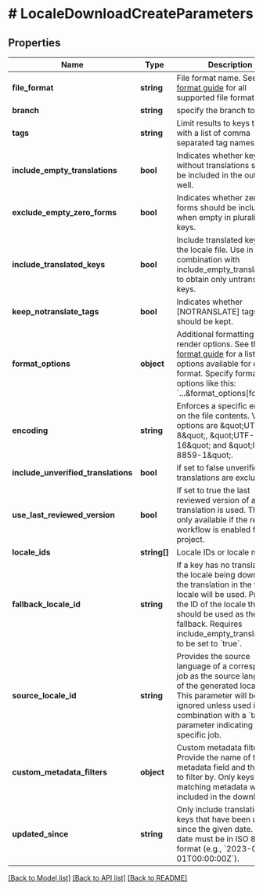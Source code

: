 # # LocaleDownloadCreateParameters

## Properties

Name | Type | Description | Notes
------------ | ------------- | ------------- | -------------
**file_format** | **string** | File format name. See the [format guide](https://support.phrase.com/hc/en-us/sections/6111343326364) for all supported file formats. | 
**branch** | **string** | specify the branch to use | [optional] 
**tags** | **string** | Limit results to keys tagged with a list of comma separated tag names. | [optional] 
**include_empty_translations** | **bool** | Indicates whether keys without translations should be included in the output as well. | [optional] 
**exclude_empty_zero_forms** | **bool** | Indicates whether zero forms should be included when empty in pluralized keys. | [optional] 
**include_translated_keys** | **bool** | Include translated keys in the locale file. Use in combination with include_empty_translations to obtain only untranslated keys. | [optional] 
**keep_notranslate_tags** | **bool** | Indicates whether [NOTRANSLATE] tags should be kept. | [optional] 
**format_options** | **object** | Additional formatting and render options. See the [format guide](https://support.phrase.com/hc/en-us/sections/6111343326364) for a list of options available for each format. Specify format options like this: &#x60;...&amp;format_options[foo]&#x3D;bar&#x60; | [optional] 
**encoding** | **string** | Enforces a specific encoding on the file contents. Valid options are \&quot;UTF-8\&quot;, \&quot;UTF-16\&quot; and \&quot;ISO-8859-1\&quot;. | [optional] 
**include_unverified_translations** | **bool** | if set to false unverified translations are excluded | [optional] 
**use_last_reviewed_version** | **bool** | If set to true the last reviewed version of a translation is used. This is only available if the review workflow is enabled for the project. | [optional] 
**locale_ids** | **string[]** | Locale IDs or locale names | [optional] 
**fallback_locale_id** | **string** | If a key has no translation in the locale being downloaded the translation in the fallback locale will be used. Provide the ID of the locale that should be used as the fallback. Requires include_empty_translations to be set to &#x60;true&#x60;. | [optional] 
**source_locale_id** | **string** | Provides the source language of a corresponding job as the source language of the generated locale file. This parameter will be ignored unless used in combination with a &#x60;tag&#x60; parameter indicating a specific job. | [optional] 
**custom_metadata_filters** | **object** | Custom metadata filters. Provide the name of the metadata field and the value to filter by. Only keys with matching metadata will be included in the download. | [optional] 
**updated_since** | **string** | Only include translations and keys that have been updated since the given date. The date must be in ISO 8601 format (e.g., &#x60;2023-01-01T00:00:00Z&#x60;). | [optional] 

[[Back to Model list]](../../README.md#documentation-for-models) [[Back to API list]](../../README.md#documentation-for-api-endpoints) [[Back to README]](../../README.md)


